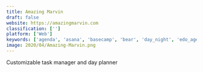 ```yaml
---
title: Amazing Marvin
draft: false 
website: https://amazingmarvin.com
classification: ['']
platform: ['Web']
keywords: ['agenda', 'asana', 'basecamp', 'bear', 'day_night', 'edo_agenda', 'evernote', 'google_tasks', 'momentum', 'my_daily_planner', 'onenote', 'remember_the_milk', 'summit_day_planner', 'taskade', 'taskful', 'the_quarterly_review_for_you', 'todoist', 'toodledo', 'trello', 'vabotu']
image: 2020/04/Amazing-Marvin.png
---
```

Customizable task manager and day planner